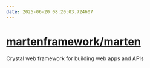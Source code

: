 ```yaml
---
date: 2025-06-20 08:20:03.724607
---
```


# [martenframework/marten](https://github.com/martenframework/marten)

Crystal web framework for building web apps and APIs